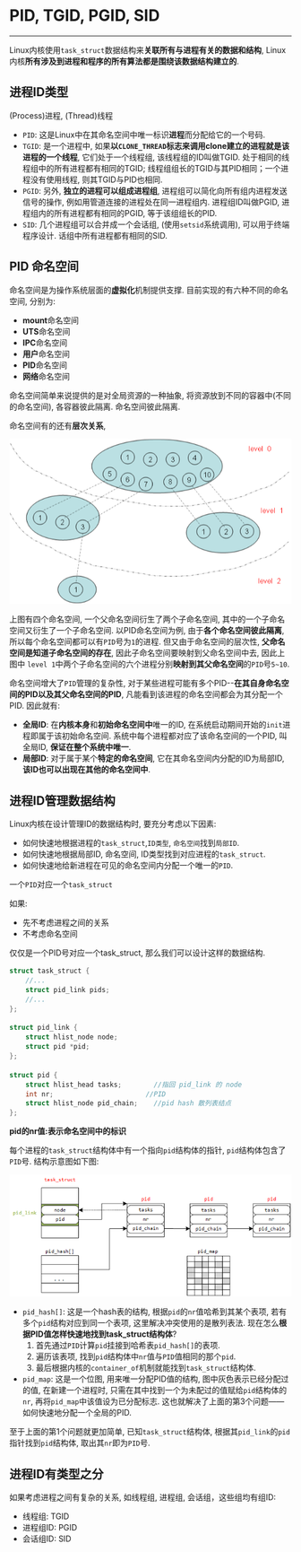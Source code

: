 # PID, TGID, PGID, SID

---

Linux内核使用`task_struct`数据结构来**关联所有与进程有关的数据和结构**, Linux 内核**所有涉及到进程和程序的所有算法都是围绕该数据结构建立的**.

## 进程ID类型

(Process)进程, (Thread)线程

* `PID`: 这是Linux中在其命名空间中唯一标识**进程**而分配给它的一个号码.
* `TGID`: 是一个进程中, 如果**以`CLONE_THREAD`标志来调用clone建立的进程就是该进程的一个线程**, 它们处于一个线程组, 该线程组的ID叫做TGID. 处于相同的线程组中的所有进程都有相同的TGID; 线程组组长的TGID与其PID相同；一个进程没有使用线程, 则其TGID与PID也相同.
* `PGID`: 另外, **独立的进程可以组成进程组**, 进程组可以简化向所有组内进程发送信号的操作, 例如用管道连接的进程处在同一进程组内. 进程组ID叫做PGID, 进程组内的所有进程都有相同的PGID, 等于该组组长的PID.
* `SID`: 几个进程组可以合并成一个会话组, (使用`setsid`系统调用), 可以用于终端程序设计. 话组中所有进程都有相同的SID.

## PID 命名空间

命名空间是为操作系统层面的**虚拟化**机制提供支撑. 目前实现的有六种不同的命名空间, 分别为:

* **mount**命名空间
* **UTS**命名空间
* **IPC**命名空间
* **用户**命名空间
* **PID**命名空间
* **网络**命名空间

命名空间简单来说提供的是对全局资源的一种抽象, 将资源放到不同的容器中(不同的命名空间), 各容器彼此隔离. 命名空间彼此隔离. 

命名空间有的还有**层次关系**, 

![PID 命名空间](./img/pid_namespace.png)

上图有四个命名空间, 一个父命名空间衍生了两个子命名空间, 其中的一个子命名空间又衍生了一个子命名空间. 以PID命名空间为例, 由于**各个命名空间彼此隔离**, 所以每个命名空间都可以有`PID`号为`1`的进程. 但又由于命名空间的层次性, **父命名空间是知道子命名空间的存在**, 因此子命名空间要映射到父命名空间中去, 因此上图中 `level 1`中两个子命名空间的六个进程分别**映射到其父命名空间**的`PID`号`5~10`.

命名空间增大了`PID`管理的复杂性, 对于某些进程可能有多个PID--**在其自身命名空间的PID以及其父命名空间的PID**, 凡能看到该进程的命名空间都会为其分配一个PID. 因此就有:

* **全局ID**: 在**内核本身**和**初始命名空间中**唯一的ID, 在系统启动期间开始的`init`进程即属于该初始命名空间. 系统中每个进程都对应了该命名空间的一个PID, 叫全局ID, **保证在整个系统中唯一**.
* **局部ID**: 对于属于某个**特定的命名空间**, 它在其命名空间内分配的ID为局部ID, **该ID也可以出现在其他的命名空间中**.

## 进程ID管理数据结构

Linux内核在设计管理ID的数据结构时, 要充分考虑以下因素:

* 如何快速地根据进程的`task_struct`,`ID类型`, `命名空间`找到`局部ID`.
* 如何快速地根据局部ID, 命名空间, ID类型找到对应进程的`task_struct`.
* 如何快速地给新进程在可见的命名空间内分配一个唯一的`PID`.

一个`PID`对应一个`task_struct`

如果:

* 先不考虑进程之间的关系
* 不考虑命名空间

仅仅是一个PID号对应一个task_struct, 那么我们可以设计这样的数据结构.

```C
struct task_struct {
    //...
    struct pid_link pids;
    //...
};

struct pid_link {
    struct hlist_node node;  
    struct pid *pid;          
};

struct pid {
    struct hlist_head tasks;        //指回 pid_link 的 node
    int nr;                       //PID
    struct hlist_node pid_chain;    //pid hash 散列表结点
};
```

**pid的nr值:表示命名空间中的标识**

每个进程的`task_struct`结构体中有一个指向`pid`结构体的指针, `pid`结构体包含了`PID`号. 结构示意图如下图:

![task_struct](./img/task_struct.png)

* `pid_hash[]`: 这是一个hash表的结构, 根据`pid`的`nr`值哈希到其某个表项, 若有多个`pid`结构对应到同一个表项, 这里解决冲突使用的是散列表法. 现在怎么**根据PID值怎样快速地找到task_struct结构体**?
	1. 首先通过`PID`计算`pid`挂接到哈希表`pid_hash[]`的表项.
	2. 遍历该表项, 找到`pid`结构体中`nr`值与`PID`值相同的那个`pid`.
	3. 最后根据内核的`container_of`机制就能找到`task_struct`结构体.
* `pid_map`: 这是一个位图, 用来唯一分配PID值的结构, 图中灰色表示已经分配过的值, 在新建一个进程时, 只需在其中找到一个为未配过的值赋给`pid`结构体的`nr`, 再将`pid_map`中该值设为已分配标志. 这也就解决了上面的第3个问题——如何快速地分配一个全局的PID.

至于上面的第1个问题就更加简单, 已知`task_struct`结构体, 根据其`pid_link`的`pid`指针找到`pid`结构体, 取出其`nr`即为`PID`号.

## 进程ID有类型之分

如果考虑进程之间有复杂的关系, 如线程组, 进程组, 会话组，这些组均有组ID:

* 线程组: TGID
* 进程组ID: PGID
* 会话组ID: SID
